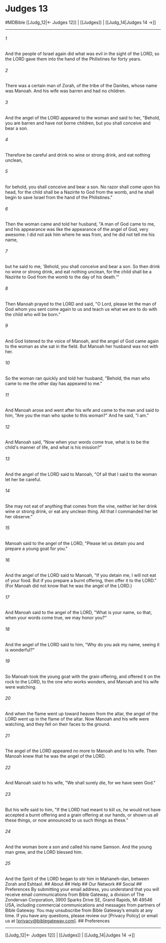 # Judges 13
#MDBible
[[Judg_12|← Judges 12]] | [[Judges]] | [[Judg_14|Judges 14 →]]

***






###### 1 


And the people of Israel again did what was evil in the sight of the LORD, so the LORD gave them into the hand of the Philistines for forty years. 





###### 2 


There was a certain man of Zorah, of the tribe of the Danites, whose name was Manoah. And his wife was barren and had no children. 





###### 3 


And the angel of the LORD appeared to the woman and said to her, "Behold, you are barren and have not borne children, but you shall conceive and bear a son. 





###### 4 


Therefore be careful and drink no wine or strong drink, and eat nothing unclean, 





###### 5 


for behold, you shall conceive and bear a son. No razor shall come upon his head, for the child shall be a Nazirite to God from the womb, and he shall begin to save Israel from the hand of the Philistines." 





###### 6 


Then the woman came and told her husband, "A man of God came to me, and his appearance was like the appearance of the angel of God, very awesome. I did not ask him where he was from, and he did not tell me his name, 





###### 7 


but he said to me, 'Behold, you shall conceive and bear a son. So then drink no wine or strong drink, and eat nothing unclean, for the child shall be a Nazirite to God from the womb to the day of his death.'" 





###### 8 


Then Manoah prayed to the LORD and said, "O Lord, please let the man of God whom you sent come again to us and teach us what we are to do with the child who will be born." 





###### 9 


And God listened to the voice of Manoah, and the angel of God came again to the woman as she sat in the field. But Manoah her husband was not with her. 





###### 10 


So the woman ran quickly and told her husband, "Behold, the man who came to me the other day has appeared to me." 





###### 11 


And Manoah arose and went after his wife and came to the man and said to him, "Are you the man who spoke to this woman?" And he said, "I am." 





###### 12 


And Manoah said, "Now when your words come true, what is to be the child's manner of life, and what is his mission?" 





###### 13 


And the angel of the LORD said to Manoah, "Of all that I said to the woman let her be careful. 





###### 14 


She may not eat of anything that comes from the vine, neither let her drink wine or strong drink, or eat any unclean thing. All that I commanded her let her observe." 





###### 15 


Manoah said to the angel of the LORD, "Please let us detain you and prepare a young goat for you." 





###### 16 


And the angel of the LORD said to Manoah, "If you detain me, I will not eat of your food. But if you prepare a burnt offering, then offer it to the LORD." (For Manoah did not know that he was the angel of the LORD.) 





###### 17 


And Manoah said to the angel of the LORD, "What is your name, so that, when your words come true, we may honor you?" 





###### 18 


And the angel of the LORD said to him, "Why do you ask my name, seeing it is wonderful?" 





###### 19 


So Manoah took the young goat with the grain offering, and offered it on the rock to the LORD, to the one who works wonders, and Manoah and his wife were watching. 





###### 20 


And when the flame went up toward heaven from the altar, the angel of the LORD went up in the flame of the altar. Now Manoah and his wife were watching, and they fell on their faces to the ground. 





###### 21 


The angel of the LORD appeared no more to Manoah and to his wife. Then Manoah knew that he was the angel of the LORD. 





###### 22 


And Manoah said to his wife, "We shall surely die, for we have seen God." 





###### 23 


But his wife said to him, "If the LORD had meant to kill us, he would not have accepted a burnt offering and a grain offering at our hands, or shown us all these things, or now announced to us such things as these." 





###### 24 


And the woman bore a son and called his name Samson. And the young man grew, and the LORD blessed him. 





###### 25 


And the Spirit of the LORD began to stir him in Mahaneh-dan, between Zorah and Eshtaol. ## About ## Help ## Our Network ## Social ## Preferences By submitting your email address, you understand that you will receive email communications from Bible Gateway, a division of The Zondervan Corporation, 3900 Sparks Drive SE, Grand Rapids, MI 49546 USA, including commercial communications and messages from partners of Bible Gateway. You may unsubscribe from Bible Gateway&rsquo;s emails at any time. If you have any questions, please review our [Privacy Policy] or email us at [privacy@biblegateway.com]. ## Preferences

***

[[Judg_12|← Judges 12]] | [[Judges]] | [[Judg_14|Judges 14 →]]

